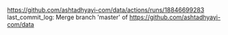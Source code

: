 https://github.com/ashtadhyayi-com/data/actions/runs/18846699283
last_commit_log: Merge branch 'master' of https://github.com/ashtadhyayi-com/data